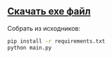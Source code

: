 [Скачать exe файл](https://github.com/Who1s1t/PhotoHub/releases/tag/release)
-
Собрать из исходников:
```bash
pip install -r requirements.txt
python main.py
```
